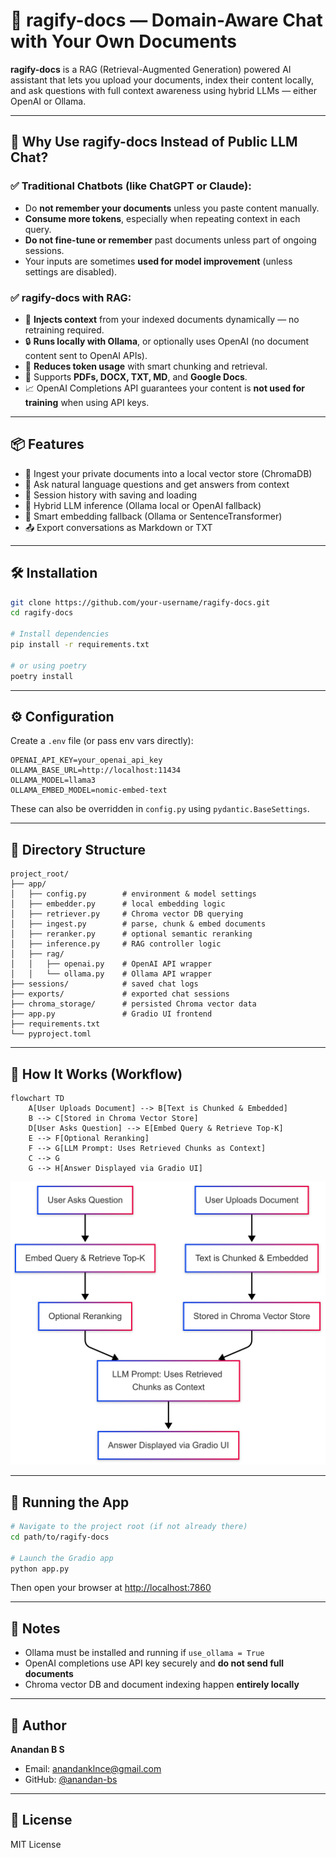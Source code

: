 # 📄 ragify-docs — Domain-Aware Chat with Your Own Documents

**ragify-docs** is a RAG (Retrieval-Augmented Generation) powered AI assistant that lets you upload your documents, index their content locally, and ask questions with full context awareness using hybrid LLMs — either OpenAI or Ollama.

---

## 🚀 Why Use ragify-docs Instead of Public LLM Chat?

### ✅ Traditional Chatbots (like ChatGPT or Claude):
- Do **not remember your documents** unless you paste content manually.
- **Consume more tokens**, especially when repeating context in each query.
- **Do not fine-tune or remember** past documents unless part of ongoing sessions.
- Your inputs are sometimes **used for model improvement** (unless settings are disabled).

### ✅ ragify-docs with RAG:
- 🧠 **Injects context** from your indexed documents dynamically — no retraining required.
- 🔒 **Runs locally with Ollama**, or optionally uses OpenAI (no document content sent to OpenAI APIs).
- 💸 **Reduces token usage** with smart chunking and retrieval.
- 📂 Supports **PDFs, DOCX, TXT, MD**, and **Google Docs**.
- 📈 OpenAI Completions API guarantees your content is **not used for training** when using API keys.

---

## 📦 Features

- 📄 Ingest your private documents into a local vector store (ChromaDB)
- 🤖 Ask natural language questions and get answers from context
- 🔁 Session history with saving and loading
- 💬 Hybrid LLM inference (Ollama local or OpenAI fallback)
- 🧠 Smart embedding fallback (Ollama or SentenceTransformer)
- 📤 Export conversations as Markdown or TXT

---

## 🛠️ Installation

```bash
git clone https://github.com/your-username/ragify-docs.git
cd ragify-docs

# Install dependencies
pip install -r requirements.txt

# or using poetry
poetry install
```

---

## ⚙️ Configuration

Create a `.env` file (or pass env vars directly):

```env
OPENAI_API_KEY=your_openai_api_key
OLLAMA_BASE_URL=http://localhost:11434
OLLAMA_MODEL=llama3
OLLAMA_EMBED_MODEL=nomic-embed-text
```

These can also be overridden in `config.py` using `pydantic.BaseSettings`.

---

## 🧩 Directory Structure

```
project_root/
├── app/
│   ├── config.py        # environment & model settings
│   ├── embedder.py      # local embedding logic
│   ├── retriever.py     # Chroma vector DB querying
│   ├── ingest.py        # parse, chunk & embed documents
│   ├── reranker.py      # optional semantic reranking
│   ├── inference.py     # RAG controller logic
│   ├── rag/
│   │   ├── openai.py    # OpenAI API wrapper
│   │   └── ollama.py    # Ollama API wrapper
├── sessions/            # saved chat logs
├── exports/             # exported chat sessions
├── chroma_storage/      # persisted Chroma vector data
├── app.py               # Gradio UI frontend
├── requirements.txt
└── pyproject.toml
```

---

## 🧪 How It Works (Workflow)

```mermaid
flowchart TD
    A[User Uploads Document] --> B[Text is Chunked & Embedded]
    B --> C[Stored in Chroma Vector Store]
    D[User Asks Question] --> E[Embed Query & Retrieve Top-K]
    E --> F[Optional Reranking]
    F --> G[LLM Prompt: Uses Retrieved Chunks as Context]
    C --> G
    G --> H[Answer Displayed via Gradio UI]
```

![ragify-docs flowchart](./A_flowchart_diagram_in_digital_vector_illustration.png)

---

## 🚀 Running the App

```bash
# Navigate to the project root (if not already there)
cd path/to/ragify-docs

# Launch the Gradio app
python app.py
```

Then open your browser at [http://localhost:7860](http://localhost:7860)

---

## 📌 Notes

- Ollama must be installed and running if `use_ollama = True`
- OpenAI completions use API key securely and **do not send full documents**
- Chroma vector DB and document indexing happen **entirely locally**

---

## 👥 Author

**Anandan B S**
- Email: anandanklnce@gmail.com
- GitHub: [@anandan-bs](https://github.com/anandan-bs)

---

## 📜 License

MIT License
